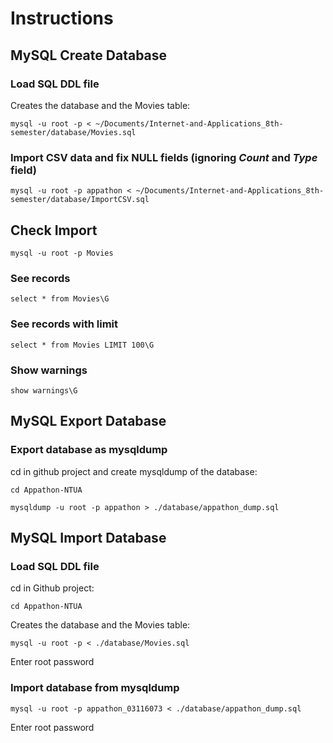 # Instructions

## MySQL Create Database
### Load SQL DDL file
Creates the database and the Movies table:
```
mysql -u root -p < ~/Documents/Internet-and-Applications_8th-semester/database/Movies.sql  
```

### Import CSV data and fix NULL fields (ignoring *Count* and *Type* field)
```
mysql -u root -p appathon < ~/Documents/Internet-and-Applications_8th-semester/database/ImportCSV.sql  
```

## Check Import
```
mysql -u root -p Movies
```

### See records
```
select * from Movies\G
```

### See records with limit
```
select * from Movies LIMIT 100\G
```

### Show warnings
```
show warnings\G
```

## MySQL Export Database
### Export database as mysqldump
cd in github project and create mysqldump of the database:
```
cd Appathon-NTUA
```
```
mysqldump -u root -p appathon > ./database/appathon_dump.sql
```

## MySQL Import Database
### Load SQL DDL file
cd in Github project:
```
cd Appathon-NTUA
```
Creates the database and the Movies table:
```
mysql -u root -p < ./database/Movies.sql
```
Enter root password

### Import database from mysqldump
```
mysql -u root -p appathon_03116073 < ./database/appathon_dump.sql
```
Enter root password
